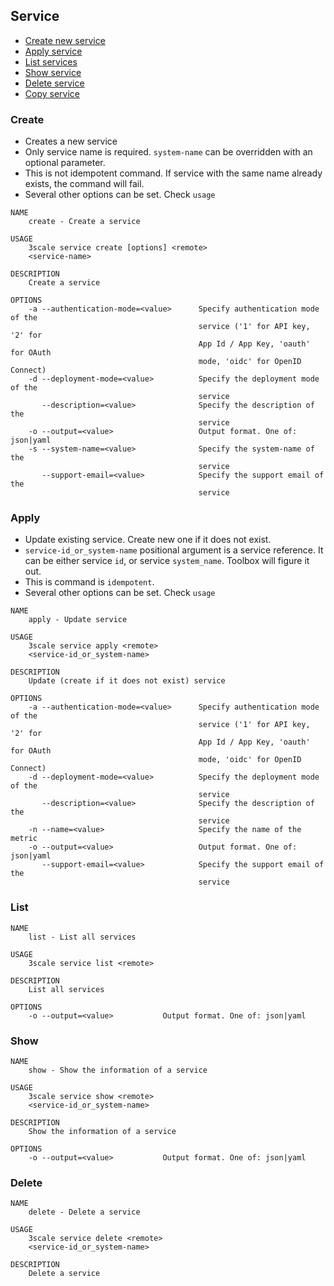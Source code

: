 ## Service

* [Create new service](#create)
* [Apply service](#apply)
* [List services](#list)
* [Show service](#show)
* [Delete service](#delete)
* [Copy service](copy-service.md)

### Create

* Creates a new service
* Only service name is required. `system-name` can be overridden with an optional parameter.
* This is not idempotent command. If service with the same name already exists, the command will fail.
* Several other options can be set. Check `usage`

```shell
NAME
    create - Create a service

USAGE
    3scale service create [options] <remote>
    <service-name>

DESCRIPTION
    Create a service

OPTIONS
    -a --authentication-mode=<value>      Specify authentication mode of the
                                          service ('1' for API key, '2' for
                                          App Id / App Key, 'oauth' for OAuth
                                          mode, 'oidc' for OpenID Connect)
    -d --deployment-mode=<value>          Specify the deployment mode of the
                                          service
       --description=<value>              Specify the description of the
                                          service
    -o --output=<value>                   Output format. One of: json|yaml
    -s --system-name=<value>              Specify the system-name of the
                                          service
       --support-email=<value>            Specify the support email of the
                                          service
```

### Apply

* Update existing service. Create new one if it does not exist.
* `service-id_or_system-name` positional argument is a service reference. It can be either service `id`, or service `system_name`. Toolbox will figure it out.
* This is command is `idempotent`.
* Several other options can be set. Check `usage`

```shell
NAME
    apply - Update service

USAGE
    3scale service apply <remote>
    <service-id_or_system-name>

DESCRIPTION
    Update (create if it does not exist) service

OPTIONS
    -a --authentication-mode=<value>      Specify authentication mode of the
                                          service ('1' for API key, '2' for
                                          App Id / App Key, 'oauth' for OAuth
                                          mode, 'oidc' for OpenID Connect)
    -d --deployment-mode=<value>          Specify the deployment mode of the
                                          service
       --description=<value>              Specify the description of the
                                          service
    -n --name=<value>                     Specify the name of the metric
    -o --output=<value>                   Output format. One of: json|yaml
       --support-email=<value>            Specify the support email of the
                                          service
```

### List

```shell
NAME
    list - List all services

USAGE
    3scale service list <remote>

DESCRIPTION
    List all services

OPTIONS
    -o --output=<value>           Output format. One of: json|yaml
```

### Show
```shell
NAME
    show - Show the information of a service

USAGE
    3scale service show <remote>
    <service-id_or_system-name>

DESCRIPTION
    Show the information of a service

OPTIONS
    -o --output=<value>           Output format. One of: json|yaml
```


### Delete

```shell
NAME
    delete - Delete a service

USAGE
    3scale service delete <remote>
    <service-id_or_system-name>

DESCRIPTION
    Delete a service
```
